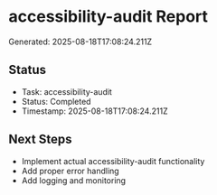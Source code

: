 # accessibility-audit Report

Generated: 2025-08-18T17:08:24.211Z

## Status
- Task: accessibility-audit
- Status: Completed
- Timestamp: 2025-08-18T17:08:24.211Z

## Next Steps
- Implement actual accessibility-audit functionality
- Add proper error handling
- Add logging and monitoring
